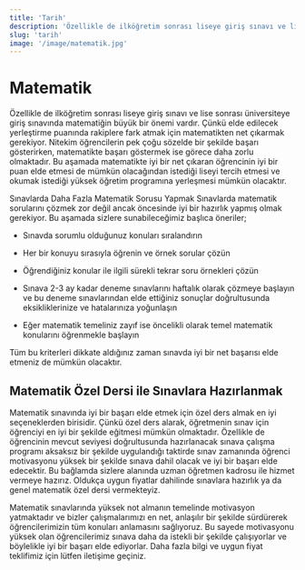 ```yaml
---
title: 'Tarih'
description: 'Özellikle de ilköğretim sonrası liseye giriş sınavı ve lise sonrası üniversiteye giriş sınavında matematiğin büyük bir önemi vardır.'
slug: 'tarih'
image: '/image/matematik.jpg'
---
```

# Matematik
Özellikle de ilköğretim sonrası liseye giriş sınavı ve lise sonrası üniversiteye giriş sınavında matematiğin büyük bir önemi vardır. Çünkü elde edilecek yerleştirme puanında rakiplere fark atmak için matematikten net çıkarmak gerekiyor. Nitekim öğrencilerin pek çoğu sözelde bir şekilde başarı gösterirken, matematikte başarı göstermek ise görece daha zorlu olmaktadır. Bu aşamada matematikte iyi bir net çıkaran öğrencinin iyi bir puan elde etmesi de mümkün olacağından istediği liseyi tercih etmesi ve okumak istediği yüksek öğretim programına yerleşmesi mümkün olacaktır.

Sınavlarda Daha Fazla Matematik Sorusu Yapmak
Sınavlarda matematik sorularını çözmek zor değil ancak öncesinde iyi bir hazırlık yapmış olmak gerekiyor. Bu aşamada sizlere sunabileceğimiz başlıca öneriler;

- Sınavda sorumlu olduğunuz konuları sıralandırın

- Her bir konuyu sırasıyla öğrenin ve örnek sorular çözün

- Öğrendiğiniz konular ile ilgili sürekli tekrar soru örnekleri çözün

- Sınava 2-3 ay kadar deneme sınavlarını haftalık olarak çözmeye başlayın ve bu deneme sınavlarından elde ettiğiniz sonuçlar doğrultusunda eksikliklerinize ve hatalarınıza yoğunlaşın

- Eğer matematik temeliniz zayıf ise öncelikli olarak temel matematik konularını öğrenmekle başlayın

Tüm bu kriterleri dikkate aldığınız zaman sınavda iyi bir net başarısı elde etmeniz de mümkün olacaktır.

## Matematik Özel Dersi ile Sınavlara Hazırlanmak
Matematik sınavında iyi bir başarı elde etmek için özel ders almak en iyi seçeneklerden birisidir. Çünkü özel ders alarak, öğretmenin sınav için öğrenciyi en iyi bir şekilde eğitmesi mümkün olmaktadır. Özellikle de öğrencinin mevcut seviyesi doğrultusunda hazırlanacak sınava çalışma programı aksaksız bir şekilde uygulandığı taktirde sınav zamanında öğrenci motivasyonu yüksek bir şekilde sınava dahil olacak ve iyi bir başarı elde edecektir. Bu bağlamda sizlere alanında uzman öğretmen kadrosu ile hizmet vermeye hazırız. Oldukça uygun fiyatlar dahilinde sınavlara hazırlık ya da genel matematik özel dersi vermekteyiz.

Matematik sınavlarında yüksek not almanın temelinde motivasyon yatmaktadır ve bizler çalışmalarımızı en net, anlaşılır bir şekilde sürdürerek öğrencilerimizin tüm konuları anlamasını sağlıyoruz. Bu sayede motivasyonu yüksek olan öğrencilerimiz sınava daha da istekli bir şekilde çalışıyorlar ve böylelikle iyi bir başarı elde ediyorlar. Daha fazla bilgi ve uygun fiyat teklifimiz için lütfen iletişime geçiniz.
